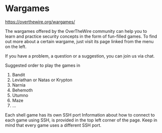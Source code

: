 # Wargames

https://overthewire.org/wargames/

The wargames offered by the OverTheWire community can help you to learn and practice security concepts in the form of fun-filled games.
To find out more about a certain wargame, just visit its page linked from the menu on the left.

If you have a problem, a question or a suggestion, you can join us via chat.

Suggested order to play the games in

1. Bandit
2. Leviathan or Natas or Krypton
3. Narnia
4. Behemoth
5. Utumno
6. Maze
7. …

Each shell game has its own SSH port
Information about how to connect to each game using SSH, is provided in the top left corner of the page. Keep in mind that every game uses a different SSH port.

